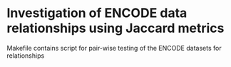 Investigation of ENCODE data relationships using Jaccard metrics
===

Makefile contains script for pair-wise testing of the ENCODE datasets for relationships
